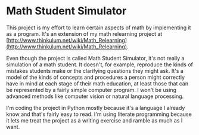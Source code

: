 # Math Student Simulator

This project is my effort to learn certain aspects of math by implementing it as a program. It's an extension of my math relearning project at [http://www.thinkulum.net/wiki/Math_Relearning](http://www.thinkulum.net/wiki/Math_Relearning).

Even though the project is called Math Student Simulator, it's not really a simulation of a math student. It doesn't, for example, reproduce the kinds of mistakes students make or the clarifying questions they might ask. It's a model of the kinds of concepts and procedures a person might correctly have in mind at each stage of their math education, at least those that can be represented by a fairly simple computer program. I won't be using advanced methods like computer vision or natural language processing.

I'm coding the project in Python mostly because it's a language I already know and that's fairly easy to read. I'm using literate programming because it lets me treat the project as a writing exercise and ramble as much as I want.
